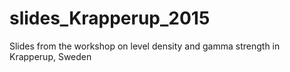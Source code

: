 # slides_Krapperup_2015
Slides from the workshop on level density and gamma strength in Krapperup, Sweden
